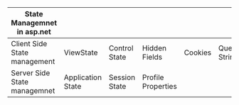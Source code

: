 |State Managemnet in asp.net|          |             |             |       |            |
|----------------------------|---------|-------------|-------------|-------|------------|
|Client Side State management|ViewState|Control State|Hidden Fields|Cookies|Query String|
|Server Side State managemnet|Application State|Session State|Profile Properties|




